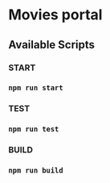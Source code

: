 # Movies portal

## Available Scripts

### START

### `npm run start`

### TEST

### `npm run test`

### BUILD

### `npm run build`
